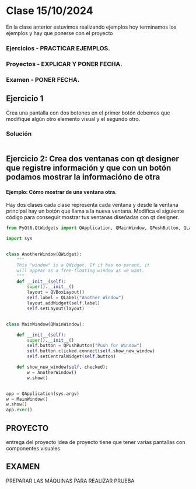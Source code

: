 # Clase 15/10/2024

En la clase anterior estuvimos realizando ejemplos hoy terminamos los ejemplos y hay que ponerse con el proyecto
### Ejercicios - PRACTICAR EJEMPLOS.
### Proyectos - EXPLICAR Y PONER FECHA.
### Examen - PONER FECHA.

## Ejercicio 1

Crea una pantalla con dos botones en el primer botón debemos que modifique algún otro elemento visual y el segundo otro.

### Solución
``` python

```

## Ejercicio 2: Crea dos ventanas con qt designer que registre información y que con un botón podamos mostrar la informacióno de otra

#### Ejemplo: Cómo mostrar de una ventana otra.

Hay dos clases cada clase representa cada ventana y desde la ventana principal hay un botón que llama a la nueva ventana.
Modifica el siguiente código para conseguir mostrar tus ventanas diseñadas con qt designer.

```python
from PyQt6.QtWidgets import QApplication, QMainWindow, QPushButton, QLabel, QVBoxLayout, QWidget

import sys


class AnotherWindow(QWidget):
    """
    This "window" is a QWidget. If it has no parent, it
    will appear as a free-floating window as we want.
    """
    def __init__(self):
        super().__init__()
        layout = QVBoxLayout()
        self.label = QLabel("Another Window")
        layout.addWidget(self.label)
        self.setLayout(layout)


class MainWindow(QMainWindow):

    def __init__(self):
        super().__init__()
        self.button = QPushButton("Push for Window")
        self.button.clicked.connect(self.show_new_window)
        self.setCentralWidget(self.button)

    def show_new_window(self, checked):
        w = AnotherWindow()
        w.show()


app = QApplication(sys.argv)
w = MainWindow()
w.show()
app.exec()
```

## PROYECTO

entrega del proyecto
idea de proyecto
tiene que tener varias pantallas 
con componentes visuales

## EXAMEN

PREPARAR LAS MÁQUINAS PARA REALIZAR PRUEBA


